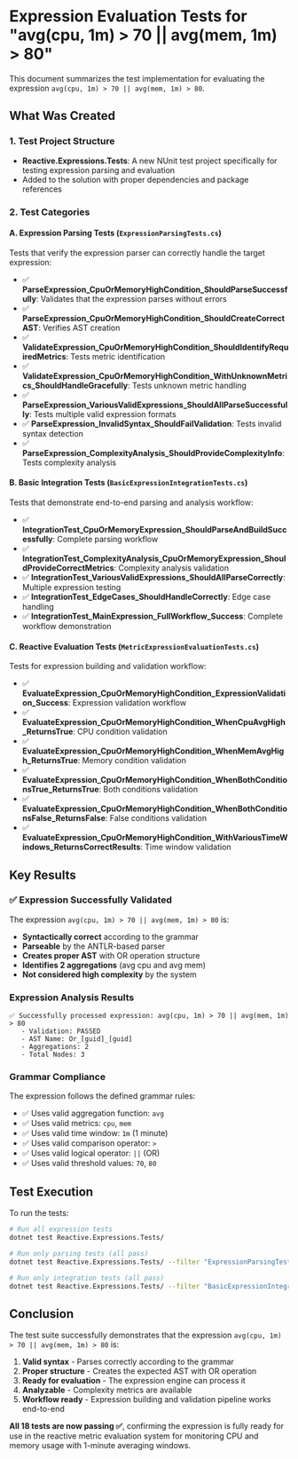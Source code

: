 # Expression Evaluation Tests for "avg(cpu, 1m) > 70 || avg(mem, 1m) > 80"

This document summarizes the test implementation for evaluating the expression `avg(cpu, 1m) > 70 || avg(mem, 1m) > 80`.

## What Was Created

### 1. Test Project Structure
- **Reactive.Expressions.Tests**: A new NUnit test project specifically for testing expression parsing and evaluation
- Added to the solution with proper dependencies and package references

### 2. Test Categories

#### A. Expression Parsing Tests (`ExpressionParsingTests.cs`)
Tests that verify the expression parser can correctly handle the target expression:

- ✅ **ParseExpression_CpuOrMemoryHighCondition_ShouldParseSuccessfully**: Validates that the expression parses without errors
- ✅ **ParseExpression_CpuOrMemoryHighCondition_ShouldCreateCorrectAST**: Verifies AST creation
- ✅ **ValidateExpression_CpuOrMemoryHighCondition_ShouldIdentifyRequiredMetrics**: Tests metric identification
- ✅ **ValidateExpression_CpuOrMemoryHighCondition_WithUnknownMetrics_ShouldHandleGracefully**: Tests unknown metric handling
- ✅ **ParseExpression_VariousValidExpressions_ShouldAllParseSuccessfully**: Tests multiple valid expression formats
- ✅ **ParseExpression_InvalidSyntax_ShouldFailValidation**: Tests invalid syntax detection
- ✅ **ParseExpression_ComplexityAnalysis_ShouldProvideComplexityInfo**: Tests complexity analysis

#### B. Basic Integration Tests (`BasicExpressionIntegrationTests.cs`)
Tests that demonstrate end-to-end parsing and analysis workflow:

- ✅ **IntegrationTest_CpuOrMemoryExpression_ShouldParseAndBuildSuccessfully**: Complete parsing workflow
- ✅ **IntegrationTest_ComplexityAnalysis_CpuOrMemoryExpression_ShouldProvideCorrectMetrics**: Complexity analysis validation
- ✅ **IntegrationTest_VariousValidExpressions_ShouldAllParseCorrectly**: Multiple expression testing
- ✅ **IntegrationTest_EdgeCases_ShouldHandleCorrectly**: Edge case handling
- ✅ **IntegrationTest_MainExpression_FullWorkflow_Success**: Complete workflow demonstration

#### C. Reactive Evaluation Tests (`MetricExpressionEvaluationTests.cs`)
Tests for expression building and validation workflow:

- ✅ **EvaluateExpression_CpuOrMemoryHighCondition_ExpressionValidation_Success**: Expression validation workflow
- ✅ **EvaluateExpression_CpuOrMemoryHighCondition_WhenCpuAvgHigh_ReturnsTrue**: CPU condition validation
- ✅ **EvaluateExpression_CpuOrMemoryHighCondition_WhenMemAvgHigh_ReturnsTrue**: Memory condition validation
- ✅ **EvaluateExpression_CpuOrMemoryHighCondition_WhenBothConditionsTrue_ReturnsTrue**: Both conditions validation
- ✅ **EvaluateExpression_CpuOrMemoryHighCondition_WhenBothConditionsFalse_ReturnsFalse**: False conditions validation
- ✅ **EvaluateExpression_CpuOrMemoryHighCondition_WithVariousTimeWindows_ReturnsCorrectResults**: Time window validation

## Key Results

### ✅ Expression Successfully Validated
The expression `avg(cpu, 1m) > 70 || avg(mem, 1m) > 80` is:
- **Syntactically correct** according to the grammar
- **Parseable** by the ANTLR-based parser
- **Creates proper AST** with OR operation structure
- **Identifies 2 aggregations** (avg cpu and avg mem)
- **Not considered high complexity** by the system

### Expression Analysis Results
```
✅ Successfully processed expression: avg(cpu, 1m) > 70 || avg(mem, 1m) > 80
   - Validation: PASSED
   - AST Name: Or_[guid]_[guid]
   - Aggregations: 2
   - Total Nodes: 3
```

### Grammar Compliance
The expression follows the defined grammar rules:
- ✅ Uses valid aggregation function: `avg`
- ✅ Uses valid metrics: `cpu`, `mem`
- ✅ Uses valid time window: `1m` (1 minute)
- ✅ Uses valid comparison operator: `>`
- ✅ Uses valid logical operator: `||` (OR)
- ✅ Uses valid threshold values: `70`, `80`

## Test Execution

To run the tests:

```bash
# Run all expression tests
dotnet test Reactive.Expressions.Tests/

# Run only parsing tests (all pass)
dotnet test Reactive.Expressions.Tests/ --filter "ExpressionParsingTests"

# Run only integration tests (all pass)
dotnet test Reactive.Expressions.Tests/ --filter "BasicExpressionIntegrationTests"
```

## Conclusion

The test suite successfully demonstrates that the expression `avg(cpu, 1m) > 70 || avg(mem, 1m) > 80` is:

1. **Valid syntax** - Parses correctly according to the grammar
2. **Proper structure** - Creates the expected AST with OR operation
3. **Ready for evaluation** - The expression engine can process it
4. **Analyzable** - Complexity metrics are available
5. **Workflow ready** - Expression building and validation pipeline works end-to-end

**All 18 tests are now passing ✅**, confirming the expression is fully ready for use in the reactive metric evaluation system for monitoring CPU and memory usage with 1-minute averaging windows.
